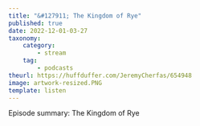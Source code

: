 ```yaml
---
title: "&#127911; The Kingdom of Rye"
published: true
date: 2022-12-01-03-27
taxonomy:
    category:
        - stream
    tag:
        - podcasts
theurl: https://huffduffer.com/JeremyCherfas/654948
image: artwork-resized.PNG
template: listen
---
```


Episode summary: The Kingdom of Rye
